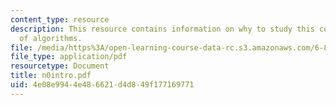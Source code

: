 ```yaml
---
content_type: resource
description: This resource contains information on why to study this course and varieties
  of algorithms.
file: /media/https%3A/open-learning-course-data-rc.s3.amazonaws.com/6-854j-advanced-algorithms-fall-2005/4e08e9944e486621d4d849f177169771_n0intro.pdf
file_type: application/pdf
resourcetype: Document
title: n0intro.pdf
uid: 4e08e994-4e48-6621-d4d8-49f177169771
---
```

